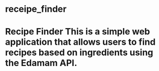 # receipe_finder
# Recipe Finder  This is a simple web application that allows users to find recipes based on ingredients using the Edamam API.
